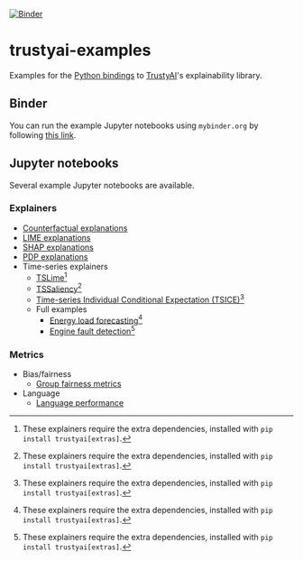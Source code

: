 [![Binder](https://mybinder.org/badge_logo.svg)](https://mybinder.org/v2/gh/trustyai-explainability/trustyai-explainability-python-examples/main?labpath=examples)
# trustyai-examples

Examples for the [Python bindings](https://github.com/trustyai-explainability/trustyai-explainability-python) to [TrustyAI](https://github.com/trustyai-explainability/trustyai-explainability)'s explainability library.

## Binder

You can run the example Jupyter notebooks using `mybinder.org` by following [this link](https://mybinder.org/v2/gh/trustyai-explainability/trustyai-explainability-python-examples/main?labpath=examples).

## Jupyter notebooks

Several example Jupyter notebooks are available.

### Explainers

- [Counterfactual explanations](examples/Counterfactuals.ipynb)
- [LIME explanations](examples/Lime.ipynb)
- [SHAP explanations](examples/SHAP.ipynb)
- [PDP explanations](examples/PDP.ipynb) 
- Time-series explainers
  - [TSLime](examples/TSLime.ipynb)[^1]
  - [TSSaliency](examples/TSSaliency.ipynb)[^1]
  - [Time-series Individual Conditional Expectation (TSICE)](examples/TSICE.ipynb)[^1]
  - Full examples
    - [Energy load forecasting](examples/EnergyLoadForecasting.ipynb)[^1]
    - [Engine fault detection](examples/EngineFaultDetection.ipynb)[^1]

### Metrics

- Bias/fairness
  - [Group fairness metrics](examples/GroupFairnessMetrics.ipynb)
- Language
  - [Language performance](examples/LanguageMetrics.ipynb)


[^1]: These explainers require the extra dependencies, installed with `pip install trustyai[extras]`.